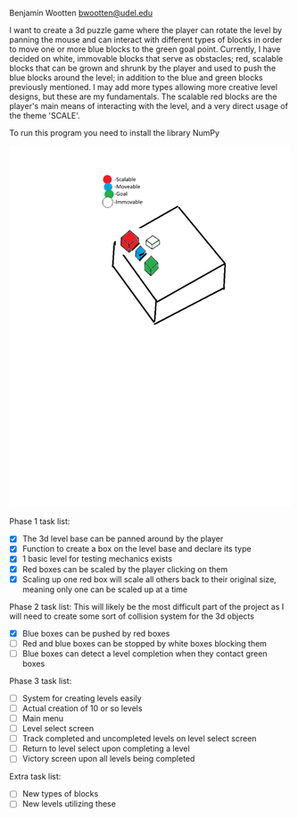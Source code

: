 Benjamin Wootten
bwootten@udel.edu

I want to create a 3d puzzle game where the player can rotate the level
by panning the mouse and can interact with different types of blocks in order to
move one or more blue blocks to the green goal point.
Currently, I have decided on white, immovable blocks that serve as obstacles;
red, scalable blocks that can be grown and shrunk by the player and used to push the
blue blocks around the level; in addition to the blue and green blocks previously
mentioned. I may add more types allowing more creative level designs,
but these are my fundamentals.
The scalable red blocks are the player's main means of interacting with the level,
and a very direct usage of the theme 'SCALE'.

To run this program you need to install the library NumPy

![Sketch demonstrating the level with each type of block present](https://github.com/BenjaminWootten/Final-Project-CISC-108-honors/blob/main/Images/CISC108%20final%20project%20sketch.png)

Phase 1 task list:
- [x] The 3d level base can be panned around by the player
- [x] Function to create a box on the level base and declare its type
- [x] 1 basic level for testing mechanics exists
- [x] Red boxes can be scaled by the player clicking on them
- [x] Scaling up one red box will scale all others back to their original size,
        meaning only one can be scaled up at a time

Phase 2 task list:
This will likely be the most difficult part of the project as I will need to create
some sort of collision system for the 3d objects
- [X] Blue boxes can be pushed by red boxes
- [ ] Red and blue boxes can be stopped by white boxes blocking them
- [ ] Blue boxes can detect a level completion when they contact green boxes

Phase 3 task list:
- [ ] System for creating levels easily
- [ ] Actual creation of 10 or so levels
- [ ] Main menu
- [ ] Level select screen
- [ ] Track completed and uncompleted levels on level select screen
- [ ] Return to level select upon completing a level
- [ ] Victory screen upon all levels being completed

Extra task list:
- [ ] New types of blocks
- [ ] New levels utilizing these